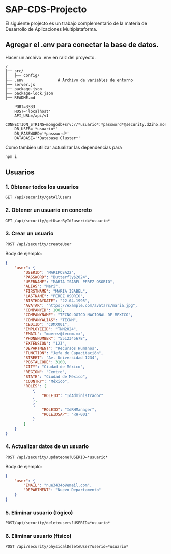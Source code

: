 # SAP-CDS-Projecto

El siguiente projecto es un trabajo complementario de la materia de Desarrollo de Aplicaciones Multiplataforma.

## Agregar el .env para conectar la base de datos.
Hacer un archivo .env en raiz del proyecto.

```
/
├── src/               
│   ├── config/        
├── .env               # Archivo de variables de entorno
├── server.js          
├── package.json
├── package-lock.json
├── README.md
```

```.env
    PORT=3333     
    HOST='localhost'                                                        
    API_URL=/api/v1                                                                        
    CONNECTION_STRING=mongodb+srv://*usuario*:*password*@security.d2iho.mongodb.net/
    DB_USER='*usuario*'                                                                 
    DB_PASSWORD='*password*'                                                              
    DATABASE='*Database Cluster*'
```

Como tambien utilizar actualizar las dependencias para

```
npm i
```

## Usuarios

### 1. Obtener todos los usuarios

```
GET /api/security/getAllUsers
```

### 2. Obtener un usuario en concreto
```
GET /api/security/getUserById?userid=*usuario*
```

### 3. Crear un usuario
```
POST /api/security/createUser
```

Body de ejemplo:
```json
{
    "user": {
        "USERID": "MARIPOSA22",
        "PASSWORD": "Butterfly$2024",
        "USERNAME": "MARIA ISABEL PEREZ OSORIO",
        "ALIAS": "Mari",
        "FIRSTNAME": "MARIA ISABEL",
        "LASTNAME": "PEREZ OSORIO",
        "BIRTHDAYDATE": "22.04.1995",
        "AVATAR": "https://example.com/avatars/maria.jpg",
        "COMPANYID": 1002,
        "COMPANYNAME": "TECNOLOGICO NACIONAL DE MEXICO",
        "COMPANYALIAS": "TECNM",
        "CEDIID": "CDMX001",
        "EMPLOYEEID": "TNM2024",
        "EMAIL": "mperez@tecnm.mx",
        "PHONENUMBER": "5512345678",
        "EXTENSION": "123",
        "DEPARTMENT": "Recursos Humanos",
        "FUNCTION": "Jefa de Capacitación",
        "STREET": "Av. Universidad 1234",
        "POSTALCODE": 3100,
        "CITY": "Ciudad de México",
        "REGION": "Centro",
        "STATE": "Ciudad de México",
        "COUNTRY": "México",
        "ROLES": [
            {
                "ROLEID": "IdAdministrador"
            },
            {
                "ROLEID": "IdRHManager",
                "ROLEIDSAP": "RH-001"
            }
        ]
    }
}
```

### 4. Actualizar datos de un usuario
```
POST /api/security/updateone?USERID=*usuario*
```

Body de ejemplo:
```json
{
    "user": {
        "EMAIL": "nue3434o@email.com",
        "DEPARTMENT": "Nuevo Departamento"
    }
}
```
### 5. Eliminar usuario (lógico)
```
POST/api/security/deleteusers?USERID=*usuario*
```

### 6. Eliminar usuario (fisico)
```
POST /api/security/physicalDeleteUser?userid=*usuario*
```
